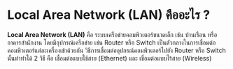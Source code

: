# Local Area Network (LAN) คืออะไร ?
**Local Area Network (LAN)** คือ ระบบเครือข่ายคอมพิวเตอร์ขนาดเล็ก เช่น บ้านเรือน หรืออาคารสำนักงาน โดยมีอุปกรณ์เครือข่าย เช่น Router หรือ Switch เป็นตัวกลางในการเชื่อมต่อคอมพิวเตอร์แต่ละเครื่องเข้าด้วยกัน วิธีการเชื่อมต่ออุปกรณ์คอมพิวเตอร์ไปยัง Router หรือ Switch นั้นทำทำได้ 2 วิธี คือ เชื่อมต่อแบบใช้สาย (Ethernet) และ เชื่อมต่อแบบไร้สาย (Wireless)